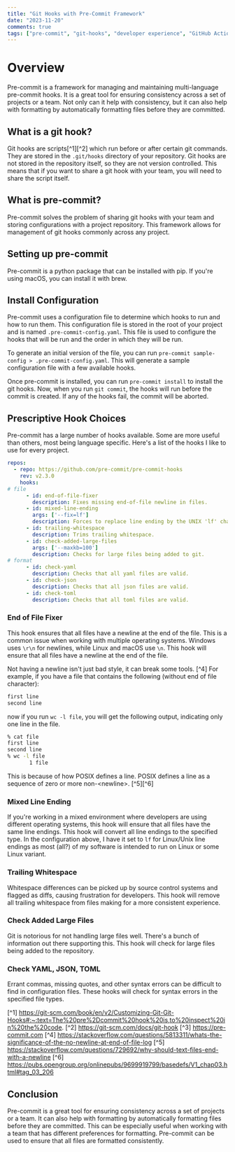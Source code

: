 ```yaml
---
title: "Git Hooks with Pre-Commit Framework"
date: "2023-11-20"
comments: true
tags: ["pre-commit", "git-hooks", "developer experience", "GitHub Actions", "CI/CD", "DevOps"]
---
```


# Overview
Pre-commit is a framework for managing and maintaining multi-language pre-commit hooks. It is a great tool for ensuring
consistency across a set of projects or a team. Not only can it help with consistency, but it can also help with
formatting by automatically formatting files before they are committed.

## What is a git hook?
Git hooks are scripts[^1][^2] which run before or after certain git commands. They are stored in the `.git/hooks` directory of
your repository. Git hooks are not stored in the repository itself, so they are not version controlled. This means that
if you want to share a git hook with your team, you will need to share the script itself.

## What is pre-commit?
Pre-commit solves the problem of sharing git hooks with your team and storing configurations with a project repository.
This framework allows for management of git hooks commonly across any project.

## Setting up pre-commit
Pre-commit is a python package that can be installed with pip. If you're using macOS, you can install it with brew.

## Install Configuration
Pre-commit uses a configuration file to determine which hooks to run and how to run them. This configuration file is
stored in the root of your project and is named `.pre-commit-config.yaml`. This file is used to configure the hooks that
will be run and the order in which they will be run.

To generate an initial version of the file, you can run `pre-commit sample-config > .pre-commit-config.yaml`. This will
generate a sample configuration file with a few available hooks.

Once pre-commit is installed, you can run `pre-commit install` to install the git hooks.  Now, when you run `git commit`,
the hooks will run before the commit is created. If any of the hooks fail, the commit will be aborted.

## Prescriptive Hook Choices
Pre-commit has a large number of hooks available. Some are more useful than others, most being language specific. Here's
a list of the hooks I like to use for every project.

```yaml
repos:
  - repo: https://github.com/pre-commit/pre-commit-hooks
    rev: v2.3.0
    hooks:
# file
      - id: end-of-file-fixer
        description: Fixes missing end-of-file newline in files.
      - id: mixed-line-ending
        args: ['--fix=lf']
        description: Forces to replace line ending by the UNIX 'lf' character.
      - id: trailing-whitespace
        description: Trims trailing whitespace.
      - id: check-added-large-files
        args: ['--maxkb=100']
        description: Checks for large files being added to git.
# format
      - id: check-yaml
        description: Checks that all yaml files are valid.
      - id: check-json
        description: Checks that all json files are valid.
      - id: check-toml
        description: Checks that all toml files are valid.
```

### End of File Fixer
This hook ensures that all files have a newline at the end of the file. This is a common issue when working with
multiple operating systems. Windows uses `\r\n` for newlines, while Linux and macOS use `\n`. This hook will ensure
that all files have a newline at the end of the file.

Not having a newline isn't just bad style, it can break some tools. [^4] For example, if you have a file that contains
the following (without end of file character):

```bash
first line
second line
```

now if you run `wc -l file`, you will get the following output, indicating only one line in the file.

```bash
% cat file
first line
second line
% wc -l file
       1 file
```
This is because of how POSIX defines a line. POSIX defines a line as a sequence of zero or more non-\<newline\>. [^5][^6]

### Mixed Line Ending
If you're working in a mixed environment where developers are using different operating systems, this hook will ensure
that all files have the same line endings. This hook will convert all line endings to the specified type. In the
configuration above, I have it set to `lf` for Linux/Unix line endings as most (all?) of my software is intended to run
on Linux or some Linux variant.

### Trailing Whitespace
Whitespace differences can be picked up by source control systems and flagged as diffs, causing frustration for
developers. This hook will remove all trailing whitespace from files making for a more consistent experience.

### Check Added Large Files
Git is notorious for not handling large files well. There's a bunch of information out there supporting this. This hook
will check for large files being added to the repository.

### Check YAML, JSON, TOML
Errant commas, missing quotes, and other syntax errors can be difficult to find in configuration files. These hooks will
check for syntax errors in the specified file types.

[^1] https://git-scm.com/book/en/v2/Customizing-Git-Git-Hooks#:~:text=The%20pre%2Dcommit%20hook%20is,to%20inspect%20in%20the%20code.
[^2] https://git-scm.com/docs/git-hook
[^3] https://pre-commit.com
[^4] https://stackoverflow.com/questions/5813311/whats-the-significance-of-the-no-newline-at-end-of-file-log
[^5] https://stackoverflow.com/questions/729692/why-should-text-files-end-with-a-newline
[^6] https://pubs.opengroup.org/onlinepubs/9699919799/basedefs/V1_chap03.html#tag_03_206

## Conclusion
Pre-commit is a great tool for ensuring consistency across a set of projects or a team. It can also help with
formatting by automatically formatting files before they are committed. This can be especially useful when working with
a team that has different preferences for formatting. Pre-commit can be used to ensure that all files are formatted
consistently.
